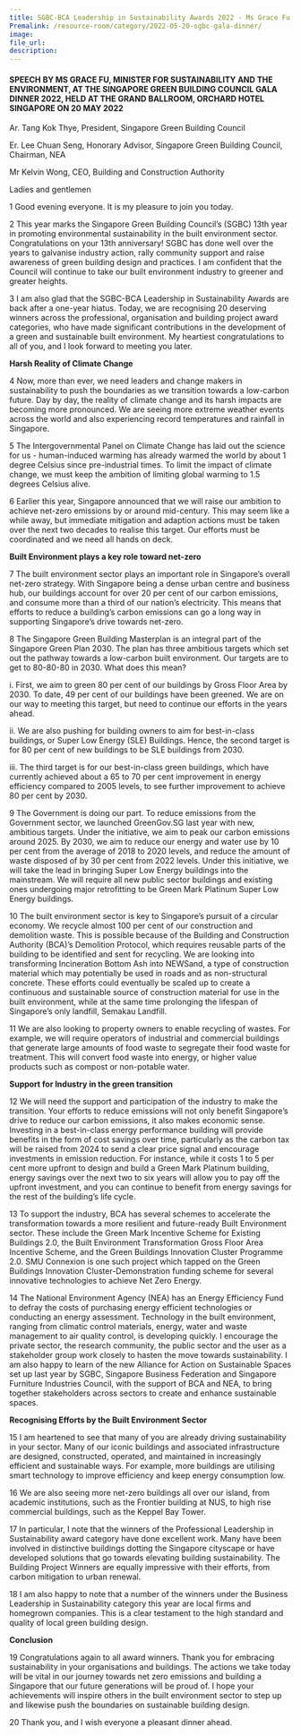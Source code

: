 ```yaml
---
title: SGBC-BCA Leadership in Sustainability Awards 2022 - Ms Grace Fu
Premalink: /resource-room/category/2022-05-20-sgbc-gala-dinner/
image:
file_url:
description:
---
```


#### SPEECH BY MS GRACE FU, MINISTER FOR SUSTAINABILITY AND THE ENVIRONMENT, AT THE SINGAPORE GREEN BUILDING COUNCIL GALA DINNER 2022, HELD AT THE GRAND BALLROOM, ORCHARD HOTEL SINGAPORE ON 20 MAY 2022

Ar. Tang Kok Thye, President, Singapore Green Building Council

Er. Lee Chuan Seng, Honorary Advisor, Singapore Green Building Council, Chairman, NEA

Mr Kelvin Wong, CEO, Building and Construction Authority

Ladies and gentlemen

1	Good evening everyone. It is my pleasure to join you today. 

2	This year marks the Singapore Green Building Council’s (SGBC) 13th year in promoting environmental sustainability in the built environment sector. Congratulations on your 13th anniversary! SGBC has done well over the years to galvanise industry action, rally community support and raise awareness of green building design and practices. I am confident that the Council will continue to take our built environment industry to greener and greater heights.  

3	I am also glad that the SGBC-BCA Leadership in Sustainability Awards are back after a one-year hiatus. Today, we are recognising 20 deserving winners across the professional, organisation and building project award categories, who have made significant contributions in the development of a green and sustainable built environment. My heartiest congratulations to all of you, and I look forward to meeting you later.

**Harsh Reality of Climate Change**

4	Now, more than ever, we need leaders and change makers in sustainability to push the boundaries as we transition towards a low-carbon future. Day by day, the reality of climate change and its harsh impacts are becoming more pronounced. We are seeing more extreme weather events across the world and also experiencing record temperatures and rainfall in Singapore. 

5	The Intergovernmental Panel on Climate Change has laid out the science for us - human-induced warming has already warmed the world by about 1 degree Celsius since pre-industrial times. To limit the impact of climate change, we must keep the ambition of limiting global warming to 1.5 degrees Celsius alive.

6	Earlier this year, Singapore announced that we will raise our ambition to achieve net-zero emissions by or around mid-century. This may seem like a while away, but immediate mitigation and adaption actions must be taken over the next two decades to realise this target. Our efforts must be coordinated and we need all hands on deck.

**Built Environment plays a key role toward net-zero**

7	The built environment sector plays an important role in Singapore’s overall net-zero strategy. With Singapore being a dense urban centre and business hub, our buildings account for over 20 per cent of our carbon emissions, and consume more than a third of our nation’s electricity. This means that efforts to reduce a building’s carbon emissions can go a long way in supporting Singapore’s drive towards net-zero. 

8	The Singapore Green Building Masterplan is an integral part of the Singapore Green Plan 2030. The plan has three ambitious targets which set out the pathway towards a low-carbon built environment. Our targets are to get to 80-80-80 in 2030. What does this mean?

i.	First, we aim to green 80 per cent of our buildings by Gross Floor Area by 2030. To date, 49 per cent of our buildings have been greened. We are on our way to meeting this target, but need to continue our efforts in the years ahead. 

ii.	We are also pushing for building owners to aim for best-in-class buildings, or Super Low Energy (SLE) Buildings. Hence, the second target is for 80 per cent of new buildings to be SLE buildings from 2030. 

iii.	The third target is for our best-in-class green buildings, which have currently achieved about a 65 to 70 per cent improvement in energy efficiency compared to 2005 levels, to see further improvement to achieve 80 per cent by 2030. 

9	The Government is doing our part. To reduce emissions from the Government sector, we launched GreenGov.SG last year with new, ambitious targets. Under the initiative, we aim to peak our carbon emissions around 2025. By 2030, we aim to reduce our energy and water use by 10 per cent from the average of 2018 to 2020 levels, and reduce the amount of waste disposed of by 30 per cent from 2022 levels. Under this initiative, we will take the lead in bringing Super Low Energy buildings into the mainstream. We will require all new public sector buildings and existing ones undergoing major retrofitting to be Green Mark Platinum Super Low Energy buildings.

10	The built environment sector is key to Singapore’s pursuit of a circular economy. We recycle almost 100 per cent of our construction and demolition waste. This is possible because of the Building and Construction Authority (BCA)’s Demolition Protocol, which requires reusable parts of the building to be identified and sent for recycling. We are looking into transforming Incineration Bottom Ash into NEWSand, a type of construction material which may potentially be used in roads and as non-structural concrete. These efforts could eventually be scaled up to create a continuous and sustainable source of construction material for use in the built environment, while at the same time prolonging the lifespan of Singapore’s only landfill, Semakau Landfill. 

11	We are also looking to property owners to enable recycling of wastes. For example, we will require operators of industrial and commercial buildings that generate large amounts of food waste to segregate their food waste for treatment. This will convert food waste into energy, or higher value products such as compost or non-potable water. 

**Support for Industry in the green transition**

12	We will need the support and participation of the industry to make the transition. Your efforts to reduce emissions will not only benefit Singapore’s drive to reduce our carbon emissions, it also makes economic sense. Investing in a best-in-class energy performance building will provide benefits in the form of cost savings over time, particularly as the carbon tax will be raised from 2024 to send a clear price signal and encourage investments in emission reduction. For instance, while it costs 1 to 5 per cent more upfront to design and build a Green Mark Platinum building, energy savings over the next two to six years will allow you to pay off the upfront investment, and you can continue to benefit from energy savings for the rest of the building’s life cycle.

13	To support the industry, BCA has several schemes to accelerate the transformation towards a more resilient and future-ready Built Environment sector. These include the Green Mark Incentive Scheme for Existing Buildings 2.0, the Built Environment Transformation Gross Floor Area Incentive Scheme, and the Green Buildings Innovation Cluster Programme 2.0. SMU Connexion is one such project which tapped on the Green Buildings Innovation Cluster-Demonstration funding scheme for several innovative technologies to achieve Net Zero Energy. 

14	The National Environment Agency (NEA) has an Energy Efficiency Fund to defray the costs of purchasing energy efficient technologies or conducting an energy assessment. Technology in the built environment, ranging from climatic control materials, energy, water and waste management to air quality control, is developing quickly. I encourage the private sector, the research community, the public sector and the user as a stakeholder group work closely to hasten the move towards sustainability. I am also happy to learn of the new Alliance for Action on Sustainable Spaces set up last year by SGBC, Singapore Business Federation and Singapore Furniture Industries Council, with the support of BCA and NEA, to bring together stakeholders across sectors to create and enhance sustainable spaces.

**Recognising Efforts by the Built Environment Sector**

15	I am heartened to see that many of you are already driving sustainability in your sector. Many of our iconic buildings and associated infrastructure are designed, constructed, operated, and maintained in increasingly efficient and sustainable ways. For example, more buildings are utilising smart technology to improve efficiency and keep energy consumption low. 

16	We are also seeing more net-zero buildings all over our island, from academic institutions, such as the Frontier building at NUS, to high rise commercial buildings, such as the Keppel Bay Tower. 

17	In particular, I note that the winners of the Professional Leadership in Sustainability award category have done excellent work. Many have been involved in distinctive buildings dotting the Singapore cityscape or have developed solutions that go towards elevating building sustainability. The Building Project Winners are equally impressive with their efforts, from carbon mitigation to urban renewal. 

18	I am also happy to note that a number of the winners under the Business Leadership in Sustainability category this year are local firms and homegrown companies. This is a clear testament to the high standard and quality of local green building design. 

**Conclusion**

19	Congratulations again to all award winners. Thank you for embracing sustainability in your organisations and buildings. The actions we take today will be vital in our journey towards net zero emissions and building a Singapore that our future generations will be proud of. I hope your achievements will inspire others in the built environment sector to step up and likewise push the boundaries on sustainable building design. 

20	Thank you, and I wish everyone a pleasant dinner ahead. 

